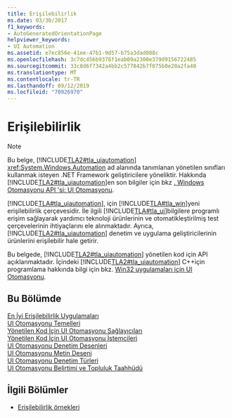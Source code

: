 ```yaml
---
title: Erişilebilirlik
ms.date: 03/30/2017
f1_keywords:
- AutoGeneratedOrientationPage
helpviewer_keywords:
- UI Automation
ms.assetid: e7ec856e-41ee-47b1-9d57-b75a3dad088c
ms.openlocfilehash: 3c7dc456b9378f1eab09a2300e379d9156722485
ms.sourcegitcommit: 33c8d6f7342a4bb2c577842b7f075b0e20a2fa40
ms.translationtype: MT
ms.contentlocale: tr-TR
ms.lasthandoff: 09/12/2019
ms.locfileid: "70926970"
---
```

# <a name="accessibility"></a>Erişilebilirlik
> [!NOTE]
> Bu belge, [!INCLUDE[TLA2#tla_uiautomation](../../../includes/tla2sharptla-uiautomation-md.md)] <xref:System.Windows.Automation> ad alanında tanımlanan yönetilen sınıfları kullanmak isteyen .NET Framework geliştiricilere yöneliktir. Hakkında [!INCLUDE[TLA2#tla_uiautomation](../../../includes/tla2sharptla-uiautomation-md.md)]en son bilgiler için bkz [. Windows Otomasyonu API 'si: UI Otomasyonu](https://go.microsoft.com/fwlink/?LinkID=156746).  
  
 [!INCLUDE[TLA#tla_uiautomation](../../../includes/tlasharptla-uiautomation-md.md)], için [!INCLUDE[TLA#tla_win](../../../includes/tlasharptla-win-md.md)]yeni erişilebilirlik çerçevesidir. İle ilgili [!INCLUDE[TLA#tla_ui](../../../includes/tlasharptla-ui-md.md)]bilgilere programlı erişim sağlayarak yardımcı teknoloji ürünlerinin ve otomatikleştirilmiş test çerçevelerinin ihtiyaçlarını ele alınmaktadır. Ayrıca, [!INCLUDE[TLA2#tla_uiautomation](../../../includes/tla2sharptla-uiautomation-md.md)] denetim ve uygulama geliştiricilerinin ürünlerini erişilebilir hale getirir.  
  
 Bu belgede, [!INCLUDE[TLA2#tla_uiautomation](../../../includes/tla2sharptla-uiautomation-md.md)] yönetilen kod için API açıklanmaktadır. İçindeki [!INCLUDE[TLA2#tla_uiautomation](../../../includes/tla2sharptla-uiautomation-md.md)] C++için programlama hakkında bilgi için bkz. [Win32 uygulamaları için UI Otomasyonu](/windows/desktop/winauto/windows-automation-api-portal).  
  
## <a name="in-this-section"></a>Bu Bölümde  
 [En İyi Erişilebilirlik Uygulamaları](../../../docs/framework/ui-automation/accessibility-best-practices.md)  
 [UI Otomasyonu Temelleri](../../../docs/framework/ui-automation/index.md)  
 [Yönetilen Kod İçin UI Otomasyonu Sağlayıcıları](../../../docs/framework/ui-automation/ui-automation-providers-for-managed-code.md)  
 [Yönetilen Kod İçin UI Otomasyonu İstemcileri](../../../docs/framework/ui-automation/ui-automation-clients-for-managed-code.md)  
 [UI Otomasyonu Denetim Desenleri](../../../docs/framework/ui-automation/ui-automation-control-patterns.md)  
 [UI Otomasyonu Metin Deseni](../../../docs/framework/ui-automation/ui-automation-text-pattern.md)  
 [UI Otomasyonu Denetim Türleri](../../../docs/framework/ui-automation/ui-automation-control-types.md)  
 [UI Otomasyonu Belirtimi ve Topluluk Taahhüdü](../../../docs/framework/ui-automation/ui-automation-specification-and-community-promise.md)  
  
## <a name="related-sections"></a>İlgili Bölümler  

- [Erişilebilirlik örnekleri](https://github.com/Microsoft/WPF-Samples/tree/master/Accessibility) 
